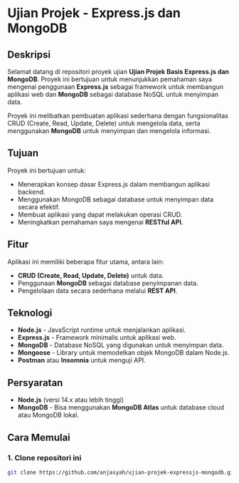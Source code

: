 # Ujian Projek - Express.js dan MongoDB

## Deskripsi
Selamat datang di repositori proyek ujian **Ujian Projek Basis Express.js dan MongoDB**. Proyek ini bertujuan untuk menunjukkan pemahaman saya mengenai penggunaan **Express.js** sebagai framework untuk membangun aplikasi web dan **MongoDB** sebagai database NoSQL untuk menyimpan data.

Proyek ini melibatkan pembuatan aplikasi sederhana dengan fungsionalitas CRUD (Create, Read, Update, Delete) untuk mengelola data, serta menggunakan **MongoDB** untuk menyimpan dan mengelola informasi.

## Tujuan
Proyek ini bertujuan untuk:
- Menerapkan konsep dasar Express.js dalam membangun aplikasi backend.
- Menggunakan MongoDB sebagai database untuk menyimpan data secara efektif.
- Membuat aplikasi yang dapat melakukan operasi CRUD.
- Meningkatkan pemahaman saya mengenai **RESTful API**.

## Fitur
Aplikasi ini memiliki beberapa fitur utama, antara lain:
- **CRUD (Create, Read, Update, Delete)** untuk data.
- Penggunaan **MongoDB** sebagai database penyimpanan data.
- Pengelolaan data secara sederhana melalui **REST API**.

## Teknologi
- **Node.js** - JavaScript runtime untuk menjalankan aplikasi.
- **Express.js** - Framework minimalis untuk aplikasi web.
- **MongoDB** - Database NoSQL yang digunakan untuk menyimpan data.
- **Mongoose** - Library untuk memodelkan objek MongoDB dalam Node.js.
- **Postman** atau **Insomnia** untuk menguji API.

## Persyaratan
- **Node.js** (versi 14.x atau lebih tinggi)
- **MongoDB** - Bisa menggunakan **MongoDB Atlas** untuk database cloud atau MongoDB lokal.

## Cara Memulai

### 1. Clone repositori ini
```bash
git clone https://github.com/anjasyah/ujian-projek-expressjs-mongodb.git
